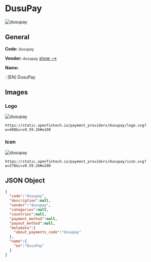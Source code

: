 
# DusuPay 
![dusupay](https://static.openfintech.io/payment_providers/dusupay/logo.svg?w=400&c=v0.59.26#w100)  

## General 
 
**Code:** `dusupay` 
 
**Vendor:** `dusupay` [show -->](/vendors/dusupay/) 
 
**Name:** 
 
:	[EN] DusuPay 
 

## Images 

### Logo 
 
![dusupay](https://static.openfintech.io/payment_providers/dusupay/logo.svg?w=400&c=v0.59.26#w100)  

```
https://static.openfintech.io/payment_providers/dusupay/logo.svg?w=400&c=v0.59.26#w100
```  

### Icon 
 
![dusupay](https://static.openfintech.io/payment_providers/dusupay/icon.svg?w=278&c=v0.59.26#w100)  

```
https://static.openfintech.io/payment_providers/dusupay/icon.svg?w=278&c=v0.59.26#w100
```  

## JSON Object 

```json
{
  "code":"dusupay",
  "description":null,
  "vendor":"dusupay",
  "categories":null,
  "countries":null,
  "payment_method":null,
  "payout_method":null,
  "metadata":{
    "about_payments_code":"dusupay"
  },
  "name":{
    "en":"DusuPay"
  }
}
```  
